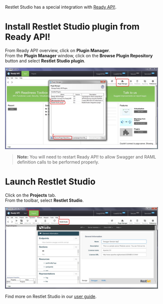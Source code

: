 Restlet Studio has a special integration with <a href="http://smartbear.com/product/ready-api/overview/" target="_blank">Ready API!</a>.

# Install Restlet Studio plugin from Ready API!

From Ready API! overview, click on **Plugin Manager**.  
From the **Plugin Manager** window, click on the **Browse Plugin Repository** button and select **Restlet Studio plugin**.

![Install Restlet Studio plugin](images/smartbear-plugin-install.jpg "Install Restlet Studio plugin")

>**Note:** You will need to restart Ready API! to allow Swagger and RAML definition calls to be performed properly.

# Launch Restlet Studio

Click on the **Projects** tab.  
From the toolbar, select **Restlet Studio**.

![Use Restlet Studio plugin](images/smartbear-plugin-use.jpg "Use Restlet Studio plugin")

Find more on Restlet Studio in our [user guide](/technical-resources/restlet-studio/guide "Restlet Studio User Guide").
